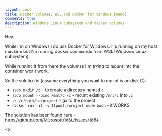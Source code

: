 ```yaml
---
layout: post
title: Docker volumes, WSL and Docker for Windows [memo]
comments: true
description: Windows Linux subsystem and docker volumes
---
```


Hey.

While I'm on Windows I do use Docker for Windows. It's running on my host machine but I'm running
docker commands from WSL (Windows Linux subsystem).

While running it from there the volumes I'm trying to mount into the container won't work.

So the solution is (assume everything you want to mount is on disk C):

- `sudo mkdir /c` - to create a directory named `c`
- `sudo mount --bind /mnt/c /c` - mount existing `/mnt/c` into `/c`
- `cd /c/path/to/project` - go to the project
- `docker run -it -v $(pwd):/project node bash` - it WORKS!


The solution has been found here - https://github.com/Microsoft/WSL/issues/1854

<3
